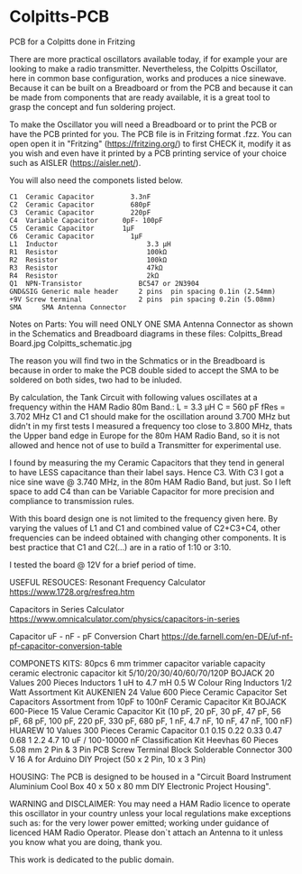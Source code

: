 # Colpitts-PCB
PCB for a Colpitts done in Fritzing

There are more practical oscillators available today, if for example your are looking to make a radio transmitter.
Nevertheless, the Colpitts Oscillator, here in common base configuration, works and produces a nice sinewave.
Because it can be built on a Breadboard or from the PCB 
and because it can be made from components that are ready available,
it is a great tool to grasp the concept and fun soldering project.

To make the Oscillator you will need a Breadboard or to print the PCB or have the PCB printed for you.
The PCB file is in Fritzing format .fzz.
You can open open it in "Fritzing" (https://fritzing.org/) to first CHECK it, modify it as you wish
and even have it printed by a PCB printing service of your choice such as AISLER (https://aisler.net/).

You will also need the componets listed below.
	
	C1 	Ceramic Capacitor 	      3.3nF
	C2 	Ceramic Capacitor 	      680pF
	C3 	Ceramic Capacitor 	      220pF
	C4 	Variable Capacitor		0pF- 100pF
	C5 	Ceramic Capacitor		1µF
	C6 	Ceramic Capacitor 	      1µF
	L1 	Inductor 		              3.3 µH
	R1 	Resistor		              100kΩ 
	R2 	Resistor		              100kΩ 
	R3 	Resistor		              47kΩ
	R4 	Resistor		              2kΩ 
 	Q1 	NPN-Transistor		        BC547 or 2N3904
  	GND&SIG Generic male header 	2 pins 	pin spacing 0.1in (2.54mm)
 	+9V	Screw terminal		        2 pins 	pin spacing 0.2in (5.08mm)
	SMA 	SMA Antenna Connector

Notes on Parts:
You will need ONLY ONE SMA Antenna Connector as shown in the Schematics and Breadboard diagrams in these files:
	Colpitts_Bread Board.jpg
	Colpitts_schematic.jpg

The reason you will find two in the Schmatics or in the Breadboard 
is because in order to make the PCB double sided to accept the SMA to be soldered on both sides, two had to be inluded.

By calculation, the Tank Circuit with following values oscillates at a frequency within the HAM Radio 80m Band.:
		L = 3.3 µH 
		C = 560 pF
		fRes = 3.702 MHz
C1 and C1 should make for the oscillation around 3.700 MHz but didn't in my first tests I measured a frequency too close to 3.800 MHz, 
thats the Upper band edge in Europe for the 80m HAM Radio Band, so it is not allowed and hence not of use to build a Transmitter for experimental use.

I found by measuring the my Ceramic Capacitors that they tend in general to have LESS capacitance than their label says.
Hence C3. With C3 I got a nice sine wave @ 3.740 MHz, in the 80m HAM Radio Band, but just.
So I left space to add C4 than can be Variable Capacitor for more precision and compliance to transmission rules.

With this board design one is not limited to the frequency given here.
By varying the values of L1 and C1 and combined value of C2+C3+C4,
other frequencies can be indeed obtained with changing other components.
It is best practice that C1 and C2(...) are in a ratio of 1:10 or 3:10.

I tested the board @ 12V for a brief period of time.


USEFUL RESOUCES:
Resonant Frequency Calculator
https://www.1728.org/resfreq.htm

Capacitors in Series Calculator
https://www.omnicalculator.com/physics/capacitors-in-series

Capacitor uF - nF - pF Conversion Chart
https://de.farnell.com/en-DE/uf-nf-pf-capacitor-conversion-table


COMPONETS KITS:
80pcs 6 mm trimmer capacitor variable capacity ceramic electronic capacitor kit 5/10/20/30/40/60/70/120P 
BOJACK 20 Values 200 Pieces Inductors 1 uH to 4.7 mH 0.5 W Colour Ring Inductors 1/2 Watt Assortment Kit 
AUKENIEN 24 Value 600 Piece Ceramic Capacitor Set Capacitors Assortment from 10pF to 100nF Ceramic Capacitor Kit 
BOJACK 600-Piece 15 Value Ceramic Capacitor Kit (10 pF, 20 pF, 30 pF, 47 pF, 56 pF, 68 pF, 100 pF, 220 pF, 330 pF, 680 pF, 1 nF, 4.7 nF, 10 nF, 47 nF, 100 nF) 
HUAREW 10 Values 300 Pieces Ceramic Capacitor 0.1 0.15 0.22 0.33 0.47 0.68 1 2.2 4.7 10 uF / 100-10000 nF Classification Kit 
Heevhas 60 Pieces 5.08 mm 2 Pin & 3 Pin PCB Screw Terminal Block Solderable Connector 300 V 16 A for Arduino DIY Project (50 x 2 Pin, 10 x 3 Pin) 

HOUSING:
The PCB is designed to be housed in a
"Circuit Board Instrument Aluminium Cool Box 40 x 50 x 80 mm DIY Electronic Project Housing".

WARNING and DISCLAIMER: 
You may need a HAM Radio licence to operate this oscillator in your country 
unless your local regulations make exceptions such as: 
	for the very lower power emitted;
	working under guidance of licenced HAM Radio Operator.
Please don`t attach an Antenna to it unless you know what you are doing, thank you.


This work is dedicated to the public domain.


